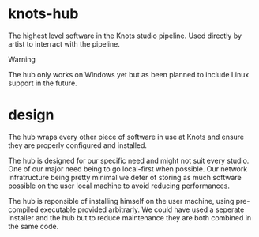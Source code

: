 # knots-hub

The highest level software in the Knots studio pipeline. Used directly by
artist to interract with the pipeline.

> [!WARNING]
> The hub only works on Windows yet but as been planned to include Linux 
> support in the future.

# design

The hub wraps every other piece of software in use at Knots and ensure they
are properly configured and installed.

The hub is designed for our specific need and might not suit every studio. One
of our major need being to go local-first when possible. Our network infratructure
being pretty minimal we defer of storing as much software possible on the user
local machine to avoid reducing performances.

The hub is reponsible of installing himself on the user machine, using
pre-compiled executable provided arbitrarly. We could have used a seperate
installer and the hub but to reduce maintenance they are both combined in 
the same code.
